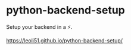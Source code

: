 # python-backend-setup

Setup your backend in a ⚡️.

https://leoli51.github.io/python-backend-setup/
